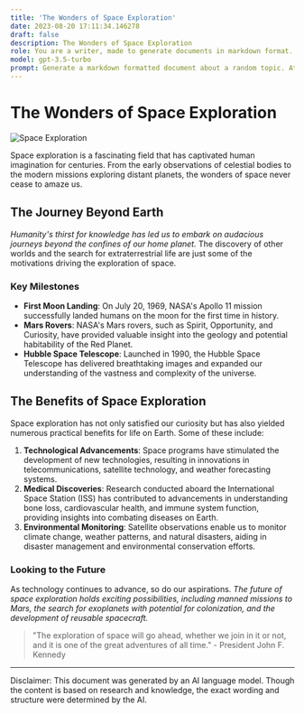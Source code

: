 ```yaml
---
title: 'The Wonders of Space Exploration'
date: 2023-08-20 17:11:34.146278
draft: false
description: The Wonders of Space Exploration
role: You are a writer, made to generate documents in markdown format. It is very important that all of the documents you generate are in valid markdown format.
model: gpt-3.5-turbo
prompt: Generate a markdown formatted document about a random topic. At the bottom, include a disclaimer explaining that the document was generated by you. The first line of the document should be the title. Make sure that the entire document is in proper markdown format, using a mix of various tags to make the document visually appealing.
---
```


# The Wonders of Space Exploration

![Space Exploration](https://images.unsplash.com/photo-1536758237388-33c99030e1d2?ixlib=rb-1.2.1&auto=format&fit=crop&w=1350&q=80)

Space exploration is a fascinating field that has captivated human imagination for centuries. From the early observations of celestial bodies to the modern missions exploring distant planets, the wonders of space never cease to amaze us.

## The Journey Beyond Earth

*Humanity's thirst for knowledge has led us to embark on audacious journeys beyond the confines of our home planet.* The discovery of other worlds and the search for extraterrestrial life are just some of the motivations driving the exploration of space.

### Key Milestones

- **First Moon Landing**: On July 20, 1969, NASA's Apollo 11 mission successfully landed humans on the moon for the first time in history.
- **Mars Rovers**: NASA's Mars rovers, such as Spirit, Opportunity, and Curiosity, have provided valuable insight into the geology and potential habitability of the Red Planet.
- **Hubble Space Telescope**: Launched in 1990, the Hubble Space Telescope has delivered breathtaking images and expanded our understanding of the vastness and complexity of the universe.

## The Benefits of Space Exploration

Space exploration has not only satisfied our curiosity but has also yielded numerous practical benefits for life on Earth. Some of these include:

1. **Technological Advancements**: Space programs have stimulated the development of new technologies, resulting in innovations in telecommunications, satellite technology, and weather forecasting systems.
2. **Medical Discoveries**: Research conducted aboard the International Space Station (ISS) has contributed to advancements in understanding bone loss, cardiovascular health, and immune system function, providing insights into combating diseases on Earth.
3. **Environmental Monitoring**: Satellite observations enable us to monitor climate change, weather patterns, and natural disasters, aiding in disaster management and environmental conservation efforts.

### Looking to the Future

As technology continues to advance, so do our aspirations. *The future of space exploration holds exciting possibilities, including manned missions to Mars, the search for exoplanets with potential for colonization, and the development of reusable spacecraft.*

> "The exploration of space will go ahead, whether we join in it or not, and it is one of the great adventures of all time." - President John F. Kennedy

---

Disclaimer: This document was generated by an AI language model. Though the content is based on research and knowledge, the exact wording and structure were determined by the AI.
